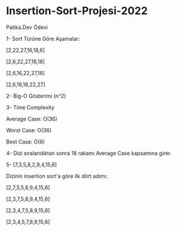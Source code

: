 # Insertion-Sort-Projesi-2022
Patika.Dev Ödevi

1- Sort Türüne Göre Aşamalar:

[2,22,27,16,18,6]

[2,6,22,27,16,18]

[2,6,16,22,27,18]

[2,6,16,18,22,27]

2- Big-O Gösterimi
(n^2)

3- Time Complexity

Average Case: O(36)

Worst Case: O(36)

Best Case: O(6)

4- Dizi sıralandıktan sonra 18 rakamı Average Case kapsamına girer.

5- [7,3,5,8,2,9,4,15,6] 

Dizinin insertion sort'a göre ilk dört adımı:

[2,7,3,5,8,9,4,15,6]

[2,3,7,5,8,9,4,15,6]

[2,3,4,7,5,8,9,15,6]

[2,3,4,5,7,8,9,15,6]
